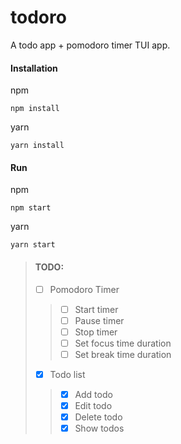 # todoro
A todo app + pomodoro timer TUI app.

#### Installation
npm
```
npm install
```
yarn
```
yarn install
```

#### Run
npm
```
npm start
```
yarn
```
yarn start
```



> #### TODO:
>
> - [ ] Pomodoro Timer
> > - [ ] Start timer
> > - [ ] Pause timer
> > - [ ] Stop timer
> > - [ ] Set focus time duration
> > - [ ] Set break time duration
> - [x] Todo list
> > - [x] Add todo
> > - [x] Edit todo
> > - [x] Delete todo
> > - [x] Show todos
